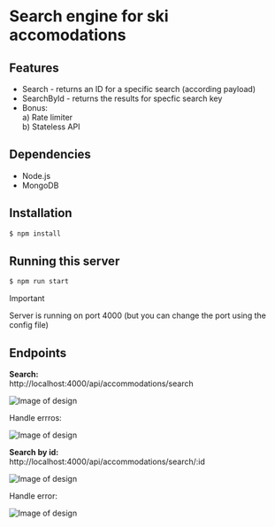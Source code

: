 # Search engine for ski accomodations

## Features
- Search - returns an ID for a specific search (according payload)
- SearchById - returns the results for specfic search key
- Bonus: <br>
    a) Rate limiter  <br>
    b) Stateless API

## Dependencies
- Node.js
- MongoDB

## Installation

```bash
$ npm install
```

## Running this server 

```bash
$ npm run start
```
> [!IMPORTANT]
> Server is running on port 4000 (but you can change the port using the config file)


## Endpoints
<b> Search: </b> <br>
 http://localhost:4000/api/accommodations/search

![Image of design](https://res.cloudinary.com/dtwqtpteb/image/upload/v1729712936/ijet2k1fm4uf1yqkorjw.png)


Handle errros: <br>

![Image of design](https://res.cloudinary.com/dtwqtpteb/image/upload/v1729707517/dcre6cfik8umcoy21gfu.png)


<b> Search by id: </b> <br>
 http://localhost:4000/api/accommodations/search/:id

![Image of design](https://res.cloudinary.com/dtwqtpteb/image/upload/v1729685992/g8w5gvpsfzeyfybv1tql.png)

Handle error: <br>

![Image of design](https://res.cloudinary.com/dtwqtpteb/image/upload/v1729707665/z1qw4heulgijtay4djs7.png)

